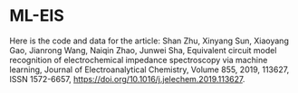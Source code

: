 # ML-EIS

Here is the code and data for the article:
Shan Zhu, Xinyang Sun, Xiaoyang Gao, Jianrong Wang, Naiqin Zhao, Junwei Sha, Equivalent circuit model recognition of electrochemical impedance spectroscopy via machine learning, Journal of Electroanalytical Chemistry, Volume 855, 2019, 113627, ISSN 1572-6657, https://doi.org/10.1016/j.jelechem.2019.113627.

